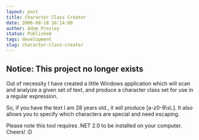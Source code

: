 ```yaml
---
layout: post
title: Character Class Creator
date: 2006-08-18 16:14:00
author: Adam Presley
status: Published
tags: development
slug: character-class-creator
---
```

## Notice: This project no longer exists

Out of necessity I have created a little Windows application which will
scan and analyize a given set of text, and produce a character class set
for use in a regular expression.  
  
So, if you have the text I am 28 years old., it will produce
[a-z0-9\\s\\.]. It also allows you to specify which characters are
special and need escaping.  
  
Please note this tool requires .NET 2.0 to be installed on your
computer. Cheers! :D
